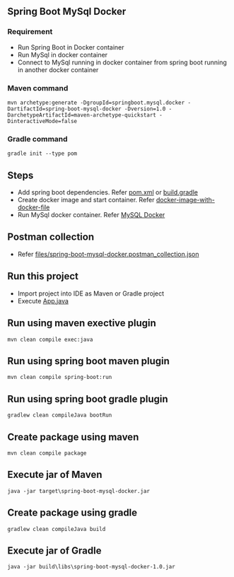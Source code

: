 ## Spring Boot MySql Docker

### Requirement
* Run Spring Boot in Docker container
* Run MySql in docker container
* Connect to MySql running in docker container from spring boot running in another docker container

### Maven command
```
mvn archetype:generate -DgroupId=springboot.mysql.docker -DartifactId=spring-boot-mysql-docker -Dversion=1.0 -DarchetypeArtifactId=maven-archetype-quickstart -DinteractiveMode=false
```

### Gradle command
```
gradle init --type pom
```

## Steps
* Add spring boot dependencies. Refer [pom.xml](pom.xml) or [build.gradle](build.gradle)
* Create docker image and start container. Refer [docker-image-with-docker-file](https://github.com/avinashbabudonthu/spring-boot/tree/master/spring-boot-2/docker-image-with-docker-file)
* Run MySql docker container. Refer [MySQL Docker](https://github.com/avinashbabudonthu/sql/blob/master/mysql/mysql-docker.md#mysql-docker-container)

## Postman collection
* Refer [files/spring-boot-mysql-docker.postman_collection.json](files/spring-boot-mysql-docker.postman_collection.json)

## Run this project
* Import project into IDE as Maven or Gradle project
* Execute [App.java](src/main/java/springboot/mysql/docker/App.java)

## Run using maven exective plugin
```
mvn clean compile exec:java
```

## Run using spring boot maven plugin
```
mvn clean compile spring-boot:run
```

## Run using spring boot gradle plugin
```
gradlew clean compileJava bootRun
```

## Create package using maven
```
mvn clean compile package
```

## Execute jar of Maven
```
java -jar target\spring-boot-mysql-docker.jar
```

## Create package using gradle
```
gradlew clean compileJava build
```

## Execute jar of Gradle
```
java -jar build\libs\spring-boot-mysql-docker-1.0.jar
```